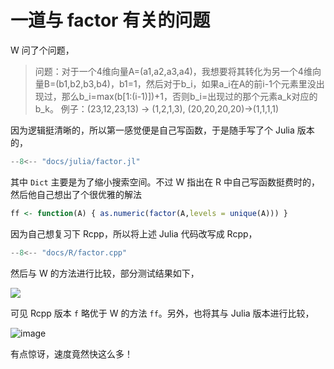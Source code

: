 # 一道与 factor 有关的问题 

W 问了个问题，

> 问题：对于一个4维向量A=(a1,a2,a3,a4)，我想要将其转化为另一个4维向量B=(b1,b2,b3,b4)，b1=1，然后对于b_i，如果a_i在A的前i-1个元素里没出现过，那么b_i=max(b[1:(i-1)])+1，否则b_i=出现过的那个元素a_k对应的b_k。
例子：(23,12,23,13) → (1,2,1,3), (20,20,20,20)→(1,1,1,1)

因为逻辑挺清晰的，所以第一感觉便是自己写函数，于是随手写了个 Julia 版本的，

```julia
--8<-- "docs/julia/factor.jl"
```

其中 `Dict` 主要是为了缩小搜索空间。不过 W 指出在 R 中自己写函数挺费时的，然后他自己想出了个很优雅的解法

```R
ff <- function(A) { as.numeric(factor(A,levels = unique(A))) }
```

因为自己想复习下 Rcpp，所以将上述 Julia 代码改写成 Rcpp，

```cpp
--8<-- "docs/R/factor.cpp"
```

然后与 W 的方法进行比较，部分测试结果如下，

![](https://user-images.githubusercontent.com/13688320/116717848-ed728680-aa0b-11eb-9f6a-271296068e48.png)

可见 Rcpp 版本 `f` 略优于 W 的方法 `ff`。另外，也将其与 Julia 版本进行比较，

![image](https://user-images.githubusercontent.com/13688320/116718480-95884f80-aa0c-11eb-8952-1434126784c4.png)

有点惊讶，速度竟然快这么多！
